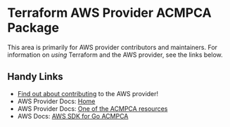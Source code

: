 # Terraform AWS Provider ACMPCA Package

This area is primarily for AWS provider contributors and maintainers. For information on _using_ Terraform and the AWS provider, see the links below.


## Handy Links

* [Find out about contributing](https://hashicorp.github.io/terraform-provider-aws/#contribute) to the AWS provider!
* AWS Provider Docs: [Home](https://registry.terraform.io/providers/hashicorp/aws/latest/docs)
* AWS Provider Docs: [One of the ACMPCA resources](https://registry.terraform.io/providers/hashicorp/aws/latest/docs/resources/acmpca_certificate)
* AWS Docs: [AWS SDK for Go ACMPCA](https://docs.aws.amazon.com/sdk-for-go/api/service/acmpca/)
